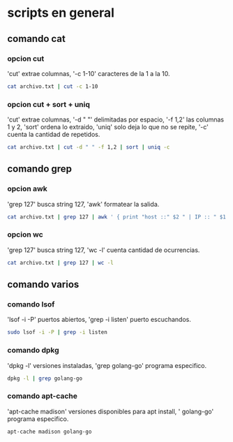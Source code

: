 # scripts en general

## comando cat

### opcion cut 
'cut' extrae columnas, '-c 1-10' caracteres de la 1 a la 10.

```sh
cat archivo.txt | cut -c 1-10
```

### opcion cut + sort + uniq
'cut' extrae columnas, '-d " "' delimitadas por espacio, '-f 1,2' las columnas 1 y 2, 'sort' ordena lo extraido, 'uniq' solo deja lo que no se repite, '-c' cuenta la cantidad de repetidos.

```sh
cat archivo.txt | cut -d " " -f 1,2 | sort | uniq -c
```

## comando grep

### opcion awk 
'grep 127' busca string 127, 'awk' formatear la salida.

```sh
cat archivo.txt | grep 127 | awk ' { print "host ::" $2 " | IP :: " $1 } '
```

### opcion wc 
'grep 127' busca string 127, 'wc -l' cuenta cantidad de ocurrencias.

```sh
cat archivo.txt | grep 127 | wc -l
```

## comando varios

### comando lsof
'lsof -i -P' puertos abiertos, 'grep -i listen' puerto escuchandos.

```sh
sudo lsof -i -P | grep -i listen
```

### comando dpkg
'dpkg -l' versiones instaladas, 'grep golang-go' programa especifico.

```sh
dpkg -l | grep golang-go
```

### comando apt-cache
'apt-cache madison' versiones disponibles para apt install, ' golang-go' programa especifico.

```sh
apt-cache madison golang-go
```

